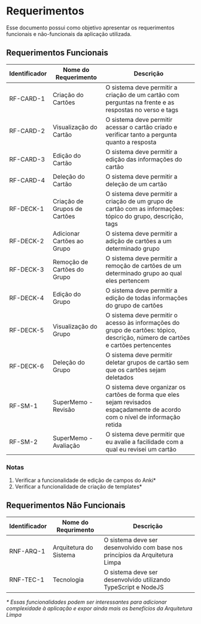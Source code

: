 # Requerimentos

Esse documento possui como objetivo apresentar os requerimentos funcionais e não-funcionais da aplicação utilizada.

## Requerimentos Funcionais

| Identificador | Nome do Requerimento | Descrição 
| - | - | -
| RF-CARD-1 | Criação do Cartões   | O sistema deve permitir a criação de um cartão com perguntas na frente e as respostas no verso e tags
| RF-CARD-2 | Visualização do Cartão | O sistema deve permitir acessar o cartão criado e verificar tanto a pergunta quanto a resposta
| RF-CARD-3 | Edição do Cartão | O sistema deve permitir a edição das informações do cartão
| RF-CARD-4 | Deleção do Cartão | O sistema deve permitir a deleção de um cartão
| RF-DECK-1 | Criação de Grupos de Cartões | O sistema deve permitir a criação de um grupo de cartão com as informações: tópico do grupo, descrição, tags
| RF-DECK-2 | Adicionar Cartões ao Grupo | O sistema deve permitir a adição de cartões a um determinado grupo
| RF-DECK-3 | Remoção de Cartões do Grupo | O sistema deve permitir a remoção de cartões de um determinado grupo ao qual eles pertencem
| RF-DECK-4 | Edição do Grupo | O sistema deve permitir a edição de todas informações do grupo de cartões
| RF-DECK-5 | Visualização do Grupo | O sistema deve permitir o acesso às informações do grupo de cartões: tópico, descrição, número de cartões e cartões pertencentes
| RF-DECK-6 | Deleção do Grupo | O sistema deve permitir deletar grupos de cartão sem que os cartões sejam deletados
| RF-SM-1 | SuperMemo - Revisão | O sistema deve organizar os cartões de forma que eles sejam revisados espaçadamente de acordo com o nível de informação retida
| RF-SM-2 | SuperMemo - Avaliação | O sistema deve permitir que eu avalie a facilidade com a qual eu revisei um cartão

### Notas
1. Verificar a funcionalidade de edição de campos do Anki*
2. Verificar a funcionalidade de criação de templates*

## Requerimentos Não Funcionais

| Identificador| Nome do Requrimento | Descrição
| - | - | -
| RNF-ARQ-1 | Arquitetura do Sistema | O sistema deve ser desenvolvido com base nos princípios da Arquitetura Limpa
| RNF-TEC-1 | Tecnologia | O sistema deve ser desenvolvido utilizando TypeScript e NodeJS

_\* Essas funcionalidades podem ser interessantes para adicionar complexidade à aplicação e expor ainda mais os benefícios da Arquitetura Limpa_